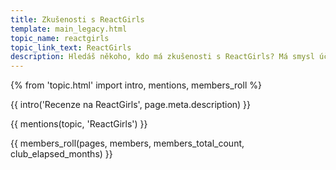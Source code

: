 ```yaml
---
title: Zkušenosti s ReactGirls
template: main_legacy.html
topic_name: reactgirls
topic_link_text: ReactGirls
description: Hledáš někoho, kdo má zkušenosti s ReactGirls? Má smysl účastnit se jejich akademie? Vyplatí se jimi nabízený mentoring?
---
```

{% from 'topic.html' import intro, mentions, members_roll %}

{{ intro('Recenze na ReactGirls', page.meta.description) }}

{{ mentions(topic, 'ReactGirls') }}

{{ members_roll(pages, members, members_total_count, club_elapsed_months) }}
